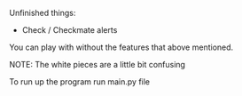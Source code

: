 Unfinished things:
- Check / Checkmate alerts

You can play with without the features that above mentioned.

NOTE: The white pieces are a little bit confusing

To run up the program run main.py file
